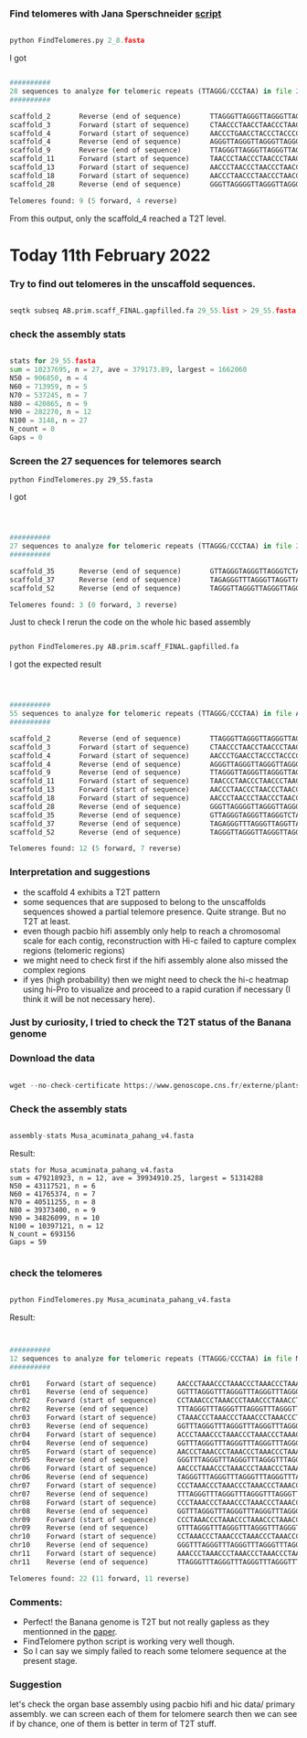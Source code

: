 

### Find telomeres with Jana Sperschneider [script](https://github.com/JanaSperschneider/FindTelomeres)


```python

python FindTelomeres.py 2_8.fasta

```

I got



```python

##########
28 sequences to analyze for telomeric repeats (TTAGGG/CCCTAA) in file 2_8.fasta
##########

scaffold_2       Reverse (end of sequence)       TTAGGGTTAGGGTTAGGGTTAGGGTTAGGGTTAGGGTTAGGGTTAGGGTT
scaffold_3       Forward (start of sequence)     CTAACCCTAACCTAACCCTAACCCTAACCCTAACCCTAACCCCTAACCCT
scaffold_4       Forward (start of sequence)     AACCCTGAACCTACCCTACCCCCTCACCCTACCCCTACCCAAACCCTAAC
scaffold_4       Reverse (end of sequence)       AGGGTTAGGGTTAGGGTTAGGGTTAGGGTTAGGGTTAGGGTTAGGGTTAG
scaffold_9       Reverse (end of sequence)       TTAGGGTTAGGGTTAGGGTTAGGGTTAGGGTTAGGGTTAGGGTTAGGGTT
scaffold_11      Forward (start of sequence)     TAACCCTAACCCTAACCCTAACCCTAACCCTAACCCTAACCCTAACCCTA
scaffold_13      Forward (start of sequence)     AACCCTAACCCTAACCCTAACCCTAACCCTAACCCTAACCCTAACCCTAA
scaffold_18      Forward (start of sequence)     AACCCTAACCCTAACCCTAACCCTAACCCTAACCCTAACCCCTAACCCTA
scaffold_28      Reverse (end of sequence)       GGGTTAGGGGTTAGGGTTAGGGTTAGGGTTAGGGTTAGGGTTAGGGTTAG

Telomeres found: 9 (5 forward, 4 reverse)

```


From this output, only the scaffold_4 reached a T2T level.




# Today 11th February 2022 



### Try to find out telomeres in the unscaffold sequences.

```python

seqtk subseq AB.prim.scaff_FINAL.gapfilled.fa 29_55.list > 29_55.fasta

```



### check the assembly stats


```python

stats for 29_55.fasta
sum = 10237695, n = 27, ave = 379173.89, largest = 1662060
N50 = 906850, n = 4
N60 = 713959, n = 5
N70 = 537245, n = 7
N80 = 420865, n = 9
N90 = 282270, n = 12
N100 = 3148, n = 27
N_count = 0
Gaps = 0

```



### Screen the 27 sequences for telemores search


```
python FindTelomeres.py 29_55.fasta

```


I got 



```python



##########
27 sequences to analyze for telomeric repeats (TTAGGG/CCCTAA) in file 29_55.fasta
##########

scaffold_35      Reverse (end of sequence)       GTTAGGGTAGGGTTAGGGTCTAGGGTTCAGGGTTAGGGTTAGGGTAGGGT
scaffold_37      Reverse (end of sequence)       TAGAGGGTTTAGGGTTAGGTTAGGGTTTAGGGTTAGGGTTAGTAGGGTTA
scaffold_52      Reverse (end of sequence)       TAGGGTTAGGGTTAGGGTTAGGGTTAGGGTTAGGGTTAGGGTTAGGGGTT

Telomeres found: 3 (0 forward, 3 reverse)


```


Just to check I rerun the code on the whole hic based assembly


```python

python FindTelomeres.py AB.prim.scaff_FINAL.gapfilled.fa

```



I got the expected result




```python



##########
55 sequences to analyze for telomeric repeats (TTAGGG/CCCTAA) in file AB.prim.scaff_FINAL.gapfilled.fa
##########

scaffold_2       Reverse (end of sequence)       TTAGGGTTAGGGTTAGGGTTAGGGTTAGGGTTAGGGTTAGGGTTAGGGTT
scaffold_3       Forward (start of sequence)     CTAACCCTAACCTAACCCTAACCCTAACCCTAACCCTAACCCCTAACCCT
scaffold_4       Forward (start of sequence)     AACCCTGAACCTACCCTACCCCCTCACCCTACCCCTACCCAAACCCTAAC
scaffold_4       Reverse (end of sequence)       AGGGTTAGGGTTAGGGTTAGGGTTAGGGTTAGGGTTAGGGTTAGGGTTAG
scaffold_9       Reverse (end of sequence)       TTAGGGTTAGGGTTAGGGTTAGGGTTAGGGTTAGGGTTAGGGTTAGGGTT
scaffold_11      Forward (start of sequence)     TAACCCTAACCCTAACCCTAACCCTAACCCTAACCCTAACCCTAACCCTA
scaffold_13      Forward (start of sequence)     AACCCTAACCCTAACCCTAACCCTAACCCTAACCCTAACCCTAACCCTAA
scaffold_18      Forward (start of sequence)     AACCCTAACCCTAACCCTAACCCTAACCCTAACCCTAACCCCTAACCCTA
scaffold_28      Reverse (end of sequence)       GGGTTAGGGGTTAGGGTTAGGGTTAGGGTTAGGGTTAGGGTTAGGGTTAG
scaffold_35      Reverse (end of sequence)       GTTAGGGTAGGGTTAGGGTCTAGGGTTCAGGGTTAGGGTTAGGGTAGGGT
scaffold_37      Reverse (end of sequence)       TAGAGGGTTTAGGGTTAGGTTAGGGTTTAGGGTTAGGGTTAGTAGGGTTA
scaffold_52      Reverse (end of sequence)       TAGGGTTAGGGTTAGGGTTAGGGTTAGGGTTAGGGTTAGGGTTAGGGGTT

Telomeres found: 12 (5 forward, 7 reverse)


```


### Interpretation and suggestions

- the scaffold 4 exhibits a T2T pattern
- some sequences that are supposed to belong to the unscaffolds sequences showed a partial telemore presence. Quite strange. But no T2T at least.
- even though pacbio hifi assembly only help to reach a chromosomal scale for each contig, reconstruction with Hi-c failed to capture complex regions (telomeric regions)
- we might need to check first if the hifi assembly alone also missed the complex regions 
- if yes (high probability) then we might need to check the hi-c heatmap using hi-Pro to visualize and proceed to a rapid curation if necessary (I think it will be not necessary here).
 
 
### Just by curiosity, I tried to check the T2T status of the Banana genome


### Download the data


```python

wget --no-check-certificate https://www.genoscope.cns.fr/externe/plants/data/Musa_acuminata_pahang_v4.fasta

```


### Check the assembly stats


```python

assembly-stats Musa_acuminata_pahang_v4.fasta


```


Result:

```
stats for Musa_acuminata_pahang_v4.fasta
sum = 479218923, n = 12, ave = 39934910.25, largest = 51314288
N50 = 43117521, n = 6
N60 = 41765374, n = 7
N70 = 40511255, n = 8
N80 = 39373400, n = 9
N90 = 34826099, n = 10
N100 = 10397121, n = 12
N_count = 693156
Gaps = 59


```



### check the telomeres

```python

python FindTelomeres.py Musa_acuminata_pahang_v4.fasta

```

Result:



```python


##########
12 sequences to analyze for telomeric repeats (TTAGGG/CCCTAA) in file Musa_acuminata_pahang_v4.fasta
##########

chr01    Forward (start of sequence)     AACCCTAAACCCTAAACCCTAAACCCTAAACCCTAAACCCTAAACCCTAA
chr01    Reverse (end of sequence)       GGTTTAGGGTTTAGGGTTTAGGGTTTAGGGTTTAGGGTTTAGGGTTTAGG
chr02    Forward (start of sequence)     CCTAAACCCTAAACCCTAAACCCTAAACCTAAACCCTAAACCCTAAACCC
chr02    Reverse (end of sequence)       TTTAGGGTTTAGGGTTTAGGGTTTAGGGTTTAGGGTTTAGGGTTTAGGGT
chr03    Forward (start of sequence)     CTAAACCCTAAACCCTAAACCCTAAACCCTAAACCCTAAACCCTAAACCC
chr03    Reverse (end of sequence)       GGTTTAGGGTTTAGGGTTTAGGGTTTAGGGTTTAGGGTTTAGGGTTTAGG
chr04    Forward (start of sequence)     ACCCTAAACCCTAAACCCTAAACCCTAAACCCTAAACCCTAAACCCTAAA
chr04    Reverse (end of sequence)       GGTTTAGGGTTTAGGGTTTAGGGTTTAGGGTTTAGGGTTTAGGGTTTAGG
chr05    Forward (start of sequence)     AACCCTAAACCCTAAACCCTAAACCCTAAACCCTAAACCCTAAACCCTAA
chr05    Reverse (end of sequence)       GGGTTTAGGGTTTAGGGTTTAGGGTTTAGGGTTTAGGGTTTAGGGTTTAA
chr06    Forward (start of sequence)     AACCCTAAACCCTAAACCCTAAACCCTAAACCCTAAACCCTAAACCCTAA
chr06    Reverse (end of sequence)       TAGGGTTTAGGGTTTAGGGTTTAGGGTTTAGGGTTTAGGGTTTAGGGTTT
chr07    Forward (start of sequence)     CCCTAAACCCTAAACCCTAAACCCTAAACCCTAAACCCTAAACCCTAAAC
chr07    Reverse (end of sequence)       TTTAGGGTTTAGGGTTTAGGGTTTAGGGTTTAGGGTTTAGGGTTTAGGGT
chr08    Forward (start of sequence)     CCCTAAACCCTAAACCCTAAACCCTAAACCCTAAACCCTAAACCCTAAAC
chr08    Reverse (end of sequence)       GGTTTAGGGTTTAGGGTTTAGGGTTTAGGGTTTAGGGTTTAGGGTTTAGG
chr09    Forward (start of sequence)     CCCTAAACCCTAAACCCTAAACCCTAAACCCTAAACCCTAAACCCTAAAC
chr09    Reverse (end of sequence)       GTTTAGGGTTTAGGGTTTAGGGTTTAGGGTTTAGGGTTTAGGGTTTAGGG
chr10    Forward (start of sequence)     CCTAAACCCTAAACCCTAAACCCTAAACCCTAAACCCTAAACCCTAAACC
chr10    Reverse (end of sequence)       GGGTTTAGGGTTTAGGGTTTAGGGTTTAGGGTTTAGGGTTTAGGGTTTAG
chr11    Forward (start of sequence)     AAACCCTAAACCCTAAACCCTAAACCCTAAACCCTAAACCCTAAACCCTA
chr11    Reverse (end of sequence)       TTAGGGTTTAGGGTTTAGGGTTTAGGGTTTAGGGTTTAGGGTTTAGGGTT

Telomeres found: 22 (11 forward, 11 reverse)


```



### Comments:


- Perfect! the Banana genome is T2T but not really gapless as they mentionned in the [paper](https://www.nature.com/articles/s42003-021-02559-3#Sec11).
- FindTelomere python script is working very well though.
- So I can say we simply failed to reach some telomere sequence at the present stage.


### Suggestion

let's check the organ base assembly using pacbio hifi and hic data/ primary assembly. we can screen each of them for telomere search then we can see if by chance, one of them is better in term of T2T stuff.



